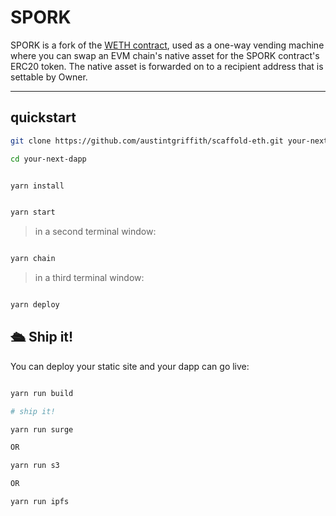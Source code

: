 # SPORK

SPORK is a fork of the [WETH contract](https://etherscan.io/address/0xc02aaa39b223fe8d0a0e5c4f27ead9083c756cc2), used as a one-way vending machine where you can swap an EVM chain's native asset for the SPORK contract's ERC20 token. The native asset is forwarded on to a recipient address that is settable by Owner.

---

## quickstart

```bash
git clone https://github.com/austintgriffith/scaffold-eth.git your-next-dapp

cd your-next-dapp
```

```bash

yarn install

```

```bash

yarn start

```

> in a second terminal window:

```bash

yarn chain

```

> in a third terminal window:

```bash

yarn deploy

```


## 🛳 Ship it!

You can deploy your static site and your dapp can go live:

```bash

yarn run build

# ship it!

yarn run surge

OR

yarn run s3

OR

yarn run ipfs
```
